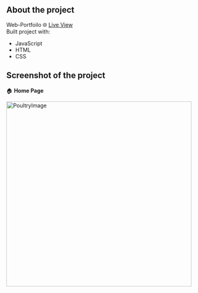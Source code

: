 ## __About the project__  
Web-Portfoilo
🌐 [Live View]()   
Built project with:   
 - JavaScript
 - HTML
 - CSS
## Screenshot of the project     
🏠 __Home Page__    

	 
<img width="486" alt="PoultryImage" src="">


